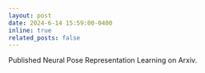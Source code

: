 ```yaml
---
layout: post
date: 2024-6-14 15:59:00-0400
inline: true
related_posts: false
---
```


Published Neural Pose Representation Learning on Arxiv.
